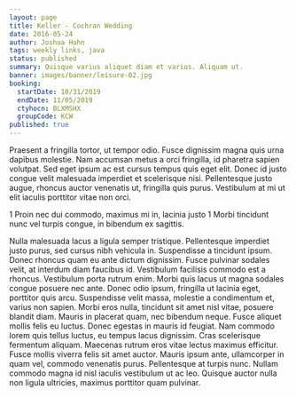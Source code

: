 ```yaml
---
layout: page
title: Keller - Cochran Wedding
date: 2016-05-24
author: Joshua Hahn
tags: weekly links, java
status: published
summary: Quisque varius aliquet diam et varius. Aliquam ut.
banner: images/banner/leisure-02.jpg
booking:
  startDate: 10/31/2019
  endDate: 11/05/2019
  ctyhocn: BLXMSHX
  groupCode: KCW
published: true
---
```

Praesent a fringilla tortor, ut tempor odio. Fusce dignissim magna quis urna dapibus molestie. Nam accumsan metus a orci fringilla, id pharetra sapien volutpat. Sed eget ipsum ac est cursus tempus quis eget elit. Donec id justo congue velit malesuada imperdiet et scelerisque nisi. Pellentesque justo augue, rhoncus auctor venenatis ut, fringilla quis purus. Vestibulum at mi ut elit iaculis porttitor vitae non orci.

1 Proin nec dui commodo, maximus mi in, lacinia justo
1 Morbi tincidunt nunc vel turpis congue, in bibendum ex sagittis.

Nulla malesuada lacus a ligula semper tristique. Pellentesque imperdiet justo purus, sed cursus nibh vehicula in. Suspendisse a tincidunt ipsum. Donec rhoncus quam eu ante dictum dignissim. Fusce pulvinar sodales velit, at interdum diam faucibus id. Vestibulum facilisis commodo est a rhoncus. Vestibulum porta rutrum enim. Morbi quis lacus ut magna sodales congue posuere nec ante. Donec odio ipsum, fringilla ut lacinia eget, porttitor quis arcu.
Suspendisse velit massa, molestie a condimentum et, varius non sapien. Morbi eros nulla, tincidunt sit amet nisl vitae, posuere blandit diam. Mauris in placerat quam, nec bibendum neque. Fusce aliquet mollis felis eu luctus. Donec egestas in mauris id feugiat. Nam commodo lorem quis tellus luctus, eu tempus lacus dignissim. Cras scelerisque fermentum aliquam. Maecenas rutrum eros vitae lectus maximus efficitur. Fusce mollis viverra felis sit amet auctor. Mauris ipsum ante, ullamcorper in quam vel, commodo venenatis purus. Pellentesque at turpis nunc. Nullam commodo magna id nisl iaculis vestibulum ut ac leo. Quisque auctor nulla non ligula ultricies, maximus porttitor quam pulvinar.
